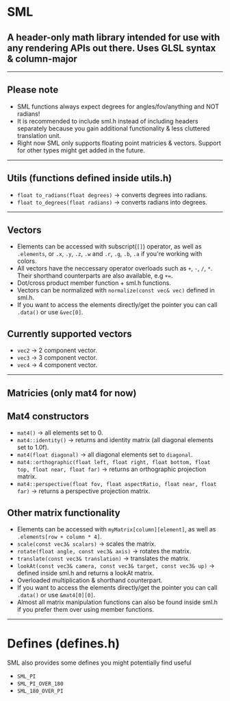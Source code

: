 # SML
## A header-only math library intended for use with any rendering APIs out there. Uses GLSL syntax & column-major
---
## Please note
-   SML functions always expect degrees for angles/fov/anything and NOT radians!
-   It is recommended to include sml.h instead of including headers separately because you gain additional functionality & less cluttered translation unit.
- Right now SML only supports floating point matricies & vectors. Support for other types might get added in the future.
---
## Utils (functions defined inside utils.h)
-   `float to_radians(float degrees)` -> converts degrees into radians.
-   `float to_degrees(float radians)` -> converts radians into degrees.
---
## Vectors
-   Elements can be accessed with subscript(`[]`) operator, as well as `.elements`, or `.x`, `.y`, `.z`, `.w` and `.r`, `.g`, `.b`, `.a` if you're working with colors.
-   All vectors have the neccessary operator overloads such as `+`, `-`, `/`, `*`. Their shorthand counterparts are also available, e.g `+=`.
-   Dot/cross product member function + sml.h functions.
-   Vectors can be normalized with `normalize(const vec& vec)` defined in sml.h.
-   If you want to access the elements directly/get the pointer you can call `.data()` or use `&vec[0]`.
## Currently supported vectors 
-   `vec2` -> 2 component vector.
-   `vec3` -> 3 component vector.
-   `vec4` -> 4 component vector.
---
## Matricies (only mat4 for now)
## Mat4 constructors
-   `mat4()` -> all elements set to 0.
-   `mat4::identity()` -> returns and identity matrix (all diagonal elements set to 1.0f).
-   `mat4(float diagonal)` -> all diagonal elements set to `diagonal`.
-   `mat4::orthographic(float left, float right, float bottom, float top, float near, float far)` -> returns an orthographic projection matrix.
-   `mat4::perspective(float fov, float aspectRatio, float near, float far)` -> returns a perspective projection matrix.
## Other matrix functionality
-    Elements can be accessed with `myMatrix[column][element]`, as well as `.elements[row + column * 4]`.
-   `scale(const vec3& scalars)` -> scales the matrix.
-   `rotate(float angle, const vec3& axis)` -> rotates the matrix.
-   `translate(const vec3& translation)` -> translates the matrix.
-   `lookAt(const vec3& camera, const vec3& target, const vec3& up)` -> defined inside sml.h and returns a lookAt matrix.
-   Overloaded multiplication & shorthand counterpart.
-   If you want to access the elements directly/get the pointer you can call `.data()` or use `&mat4[0][0]`.
-   Almost all matrix manipulation functions can also be found inside sml.h if you prefer them over using member functions.
---
# Defines (defines.h)

SML also provides some defines you might potentially find useful
-   `SML_PI`
-   `SML_PI_OVER_180`
-   `SML_180_OVER_PI`



